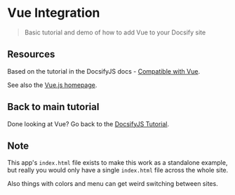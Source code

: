 # Vue Integration
> Basic tutorial and demo of how to add Vue to your Docsify site


## Resources

Based on the tutorial in the DocsifyJS docs - [Compatible with Vue](https://docsify.js.org/#/vue).

See also the [Vue.js homepage](https://vuejs.org/).


## Back to main tutorial

Done looking at Vue? Go back to the <a href="/">DocsifyJS Tutorial</a>.


## Note

This app's `index.html` file exists to make this work as a standalone example, but really you would only have a single `index.html` file across the whole site.

Also things with colors and menu can get weird switching between sites.

